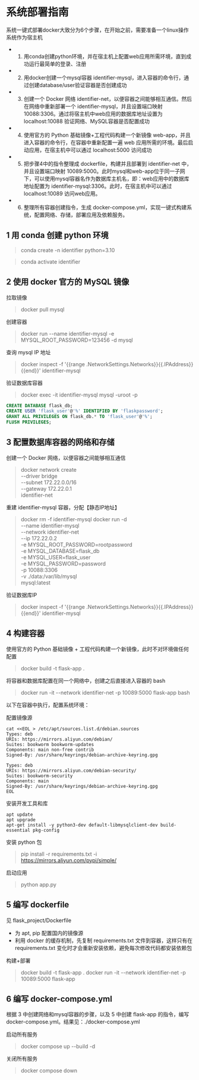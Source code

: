 <!--
 * @Author: deep-machine-03 deep-machine-03@gmail.com
 * @Date: 2024-12-09 23:14:04
 * @LastEditors: deep-machine-03 deep-machine-03@gmail.com
 * @LastEditTime: 2024-12-10 02:51:00
 * @FilePath: /Identifier/notes.md
 * @Description: 这是默认设置,请设置`customMade`, 打开koroFileHeader查看配置 进行设置: https://github.com/OBKoro1/koro1FileHeader/wiki/%E9%85%8D%E7%BD%AE
-->

# 系统部署指南

系统一键式部署docker大致分为6个步骤，在开始之前，需要准备一个linux操作系统作为宿主机
- 1. 用conda创建python环境，并在宿主机上配置web应用所需环境，直到成功运行最简单的登录、注册
- 2. 用docker创建一个mysql容器 identifier-mysql，进入容器的命令行，通过创建database/user验证容器是否创建成功
- 3. 创建一个 Docker 网络 identifier-net，以便容器之间能够相互通信。然后在网络中重新部署一个 identifier-mysql，并且设置端口映射 10088:3306。通过将宿主机中web应用的数据库地址设置为 localhost:10088 验证网络、MySQL容器是否配置成功
- 4. 使用官方的 Python 基础镜像+工程代码构建一个新镜像 web-app，并且进入容器的命令行，在容器中重新配置一遍 web 应用所需的环境。最后启动应用，在宿主机中可以通过 localhost:5000 访问成功
- 5. 把步骤4中的指令整理成 dockerfile，构建并且部署到 identifier-net 中，并且设置端口映射 10089:5000。此时mysql和web-app位于同一子网下，可以使用mysql容器名作为数据库主机名，即：web应用中的数据库地址配置为 identifier-mysql:3306。此时，在宿主机中可以通过 localhost:10089 访问web应用。
- 6. 整理所有容器创建指令，生成 docker-compose.yml，实现一键式构建系统，配置网络、存储，部署应用及依赖服务。

## 1 用 conda 创建 python 环境

> conda create -n identifier python=3.10

> conda activate identifier

## 2 使用 docker 官方的 MySQL 镜像

拉取镜像
> docker pull mysql

创建容器
> docker run --name identifier-mysql -e MYSQL_ROOT_PASSWORD=123456 -d mysql

查询 mysql IP 地址
> docker inspect -f '{{range .NetworkSettings.Networks}}{{.IPAddress}}{{end}}' identifier-mysql

验证数据库容器
> docker exec -it identifier-mysql mysql -uroot -p
```sql
CREATE DATABASE flask_db;
CREATE USER 'flask_user'@'%' IDENTIFIED BY 'flaskpassword';
GRANT ALL PRIVILEGES ON flask_db.* TO 'flask_user'@'%';
FLUSH PRIVILEGES;
```

## 3 配置数据库容器的网络和存储

创建一个 Docker 网络，以便容器之间能够相互通信
> docker network create \
  --driver bridge \
  --subnet 172.22.0.0/16 \
  --gateway 172.22.0.1 \
  identifier-net


重建 identifier-mysql 容器，分配【静态IP地址】
> docker rm -f identifier-mysql
> docker run -d \
  --name identifier-mysql \
  --network identifier-net \
  --ip 172.22.0.2 \
  -e MYSQL_ROOT_PASSWORD=rootpassword \
  -e MYSQL_DATABASE=flask_db \
  -e MYSQL_USER=flask_user \
  -e MYSQL_PASSWORD=password \
  -p 10088:3306 \
  -v ./data:/var/lib/mysql \
  mysql:latest

验证数据库IP
> docker inspect -f '{{range .NetworkSettings.Networks}}{{.IPAddress}}{{end}}' identifier-mysql

## 4 构建容器

使用官方的 Python 基础镜像 + 工程代码构建一个新镜像，此时不对环境做任何配置
> docker build -t flask-app .

将容器和数据库配置在同一个网络中，创建之后直接进入容器的 bash 
> docker run -it --network identifier-net -p 10089:5000 flask-app bash

以下在容器中执行，配置系统环境：

配置镜像源
```shell
cat <<EOL > /etc/apt/sources.list.d/debian.sources
Types: deb
URIs: https://mirrors.aliyun.com/debian/
Suites: bookworm bookworm-updates
Components: main non-free contrib
Signed-By: /usr/share/keyrings/debian-archive-keyring.gpg

Types: deb
URIs: https://mirrors.aliyun.com/debian-security/
Suites: bookworm-security
Components: main
Signed-By: /usr/share/keyrings/debian-archive-keyring.gpg
EOL
```

安装开发工具和库
```shell
apt update
apt upgrade
apt-get install -y python3-dev default-libmysqlclient-dev build-essential pkg-config
```

安装 python 包
> pip install -r requirements.txt -i https://mirrors.aliyun.com/pypi/simple/

启动应用
> python app.py

## 5 编写 dockerfile 

见 flask_project/Dockerfile
- 为 apt, pip 配置国内的镜像源
- 利用 docker 的缓存机制，先复制 requirements.txt 文件到容器，这样只有在 requirements.txt 变化时才会重新安装依赖，避免每次修改代码都安装依赖包

构建+部署
> docker build -t flask-app .
> docker run -it --network identifier-net -p 10089:5000 flask-app

## 6 编写 docker-compose.yml

根据 3 中创建网络和mysql容器的步骤，以及 5 中创建 flask-app 的指令，编写 docker-compose.yml。结果见：./docker-compose.yml

启动所有服务
> docker compose up --build -d

关闭所有服务
> docker compose down
